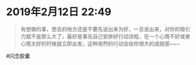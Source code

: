 <!--
 * @Author: 柯军
 * @Date: 2019-08-14 12:59:25
 * @Description: 
 -->
# 2019年2月12日 22:49
> 有想做的事，想去的地方还是不要先说出来为好，一旦说出来，对你的吸引力就不是那么大了，最好是事先自己安排好行动流程，在一个心情不好或者心情太好的时候就立即出发，这种突然的行动会给你很大的成就感~~~

#闪念胶囊
